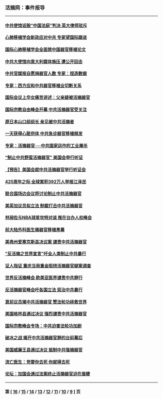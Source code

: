 ### 活摘网：事件报导
---
#### [中共使馆诋毁“中国法庭”判决 英大律师驳斥](../../pages/nf5877/n13833945.md?10290430) 
#### [心肺移植学会新政应对中共 专家望国际跟进](../../pages/nf5877/n13829043.md?10290430) 
#### [国际心肺移植学会全面禁中国器官移植论文](../../pages/nf5877/n13827785.md?10290430) 
#### [中共大使馆向意大利媒体施压 遭公开回击](../../pages/nf5877/n13826038.md?10290430) 
#### [中共官媒报自愿捐器官人数 专家：捏造数据](../../pages/nf5877/n13814130.md?10290430) 
#### [专家：西方应和中共器官移植业切断关系](../../pages/nf5877/n13772828.md?10290430) 
#### [国际会议上华女痛苦讲述：父亲疑被活摘器官](../../pages/nf5877/n13771583.md?10290430) 
#### [国际宗教自由峰会开幕 中共活摘器官受关注](../../pages/nf5877/n13769995.md?10290430) 
#### [原日本山口组组长 亲见被中共活摘者](../../pages/nf5877/n13767360.md?10290430) 
#### [一天获得心脏供体 中共急诊器官移植频发](../../pages/nf5877/n13764689.md?10290430) 
#### [专家：活摘器官──中共国家运作的工业屠杀](../../pages/nf5877/n13761178.md?10290430) 
#### [“制止中共野蛮活摘器官” 美国会举行听证](../../pages/nf5877/n13735831.md?10290430) 
#### [【预告】美国会就中共活摘器官举行听证会](../../pages/nf5877/n13732843.md?10290430) 
#### [425周年之际 全球累积392万人举报江泽民](../../pages/nf5877/n13719232.md?10290430) 
#### [联合国场边会议将讨论制止中共活摘器官](../../pages/nf5877/n13656361.md?10290430) 
#### [美英加议员拟立法 制裁打击中共活摘器官](../../pages/nf5877/n13430251.md?10290430) 
#### [林昶佐与NBA球星坎特对谈 推在台办人权峰会](../../pages/nf5877/n13414467.md?10290430) 
#### [前大陆外科医生揭器官移植黑幕](../../pages/nf5877/n13401416.md?10290430) 
#### [美弗州爱塞克斯县决议案 谴责中共活摘器官](../../pages/nf5877/n13320919.md?10290430) 
#### [“反活摘之世界宣言”吁全人类制止中共暴行](../../pages/nf5877/n13259730.md?10290430) 
#### [证人指证 重庆当局重金阻挠活摘器官疑案调查](../../pages/nf5877/n13259127.md?10290430) 
#### [世界反活摘峰会 欧美亚医界谴责中共罪行](../../pages/nf5877/n13253550.md?10290430) 
#### [反活摘器官峰会吁各国立法 惩治中共暴行](../../pages/nf5877/n13245052.md?10290430) 
#### [意前议员揭中共活摘器官 赞法轮功拯救世界](../../pages/nf5877/n13203445.md?10290430) 
#### [美国格林县通过决议 强烈谴责中共活摘器官](../../pages/nf5877/n13119367.md?10290430) 
#### [国际宗教峰会专场：中共迫害法轮功加剧](../../pages/nf5877/n13088279.md?10290430) 
#### [破冰之战 揭开中共活摘器官罪的台前幕后](../../pages/nf5877/n13082457.md?10290430) 
#### [美国威廉王县通过决议 抵制中共强摘器官](../../pages/nf5877/n13056521.md?10290430) 
#### [流亡医生：党要你去死 你就得去死](../../pages/nf5877/n13052835.md?10290430) 
#### [论坛：加国会通过法案终止活摘器官迫在眉睫](../../pages/nf5877/n13029839.md?10290430) 

---
#### 第 [ [16](./16.md?10290430) / [15](./15.md?10290430) / [14](./14.md?10290430) / [13](./13.md?10290430) / [12](./12.md?10290430) / [11](./11.md?10290430) / [10](./10.md?10290430) / [9](./9.md?10290430) ] 页
